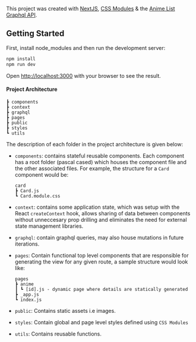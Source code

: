 This project was created with [NextJS](https://nextjs.org/docs/getting-started), [CSS Modules](https://github.com/css-modules/css-modules) & the [Anime List Graphql API](https://studio.apollographql.com/graph/My-Graph-mrsvd/explorer?variant=current).

## Getting Started

First, install node_modules and then run the development server:

```bash
npm install
npm run dev
```

Open [http://localhost:3000](http://localhost:3000) with your browser to see the result.


#### Project Architecture

```
┣ components
┣ context
┣ graphql
┣ pages
┣ public
┣ styles
┗ utils
```

The description of each folder in the project architecture is given below:

- `components`: contains stateful reusable components. Each component has a root folder (pascal cased) which houses the component file and the other associated files. For example, the structure for a `Card` component would be:

  ```
  card
  ┣ Card.js
  ┗ Card.module.css
  ```

- `context`: contains some application state, which was setup with the React `createContext` hook, allows sharing of data between components without unneccesary prop drilling and eliminates the need for external state management libraries.

- `graphql`: contain graphql queries, may also house mutations in future iterations.

- `pages`: Contain functional top level components that are responsible for generating the view for any given route, a sample structure would look like: 

    ```
    pages
    ┣ anime
    ┃ ┗ [id].js - dynamic page where details are statically generated
    ┣ _app.js 
    ┗ index.js
    ```

- `public`: Contains static assets i.e images.

- `styles`: Contain global and page level styles defined using `CSS Modules`

- `utils`: Contains reusable functions.

